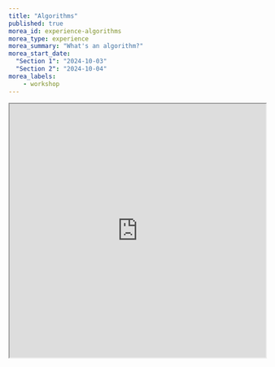 ```yaml
---
title: "Algorithms"
published: true
morea_id: experience-algorithms
morea_type: experience
morea_summary: "What's an algorithm?"
morea_start_date:
  "Section 1": "2024-10-03"
  "Section 2": "2024-10-04"
morea_labels:
    - workshop
---
```

<iframe style="width: 100%; height: 500px;" src="https://docs.google.com/document/d/1nhyIJg30KBQlFd63kXRkA_ERwAc7zf77QMgftvJssOc/edit?usp=sharing&ouid=111266444389082827702&rtpof=true&sd=true">

## Submission Instructions
You do not need to submit this. It useful for Assignment 1
